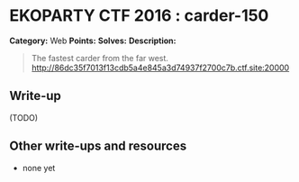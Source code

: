 # EKOPARTY CTF 2016 : carder-150

**Category:** Web
**Points:**
**Solves:**
**Description:**

> The fastest carder from the far west.  <http://86dc35f7013f13cdb5a4e845a3d74937f2700c7b.ctf.site:20000>


## Write-up

(TODO)

## Other write-ups and resources

* none yet
